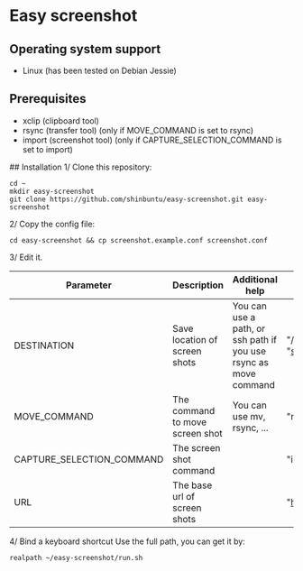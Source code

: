 # Easy screenshot

## Operating system support
- Linux (has been tested on Debian Jessie)

## Prerequisites
- xclip (clipboard tool)
- rsync (transfer tool) (only if MOVE_COMMAND is set to rsync)
- import (screenshot tool) (only if CAPTURE_SELECTION_COMMAND is set to import)

## Installation
1/ Clone this repository:
```
cd ~
mkdir easy-screenshot
git clone https://github.com/shinbuntu/easy-screenshot.git easy-screenshot
```
2/ Copy the config file:
```
cd easy-screenshot && cp screenshot.example.conf screenshot.conf
```
3/ Edit it.

Parameter                   | Description                       | Additional help                                                    | Examples                                                                            
--------------------------- | --------------------------------- | ------------------------------------------------------------------ | -------------------------------------------------------------------------------------
DESTINATION                 | Save location of screen shots     | You can use a path, or ssh path if you use rsync as move command   | "/sshfs/destination_screenshot/" or "screenshot@example.com:/home/screenshot/http" 
MOVE_COMMAND                | The command to move screen shot   | You can use mv, rsync, ...                                         | "rsync -az --chmod=+r" or "mv"                                                     
CAPTURE_SELECTION_COMMAND   | The screen shot command           |                                                                    | "import -frame"                                                                   
URL                         | The base url of screen shots      |                                                                    | "https://screenshot.example.fr"                                                   

4/ Bind a keyboard shortcut
Use the full path, you can get it by: 
```
realpath ~/easy-screenshot/run.sh
```